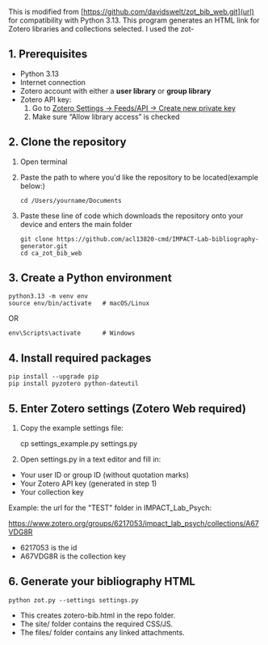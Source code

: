 This is modified from [https://github.com/davidswelt/zot_bib_web.git](url) for compatibility with Python 3.13.
This program generates an HTML link for Zotero libraries and collections selected. I used the zot-

## 1. Prerequisites
- Python 3.13 
- Internet connection
- Zotero account with either a **user library** or **group library**
- Zotero API key:
  1. Go to [Zotero Settings → Feeds/API → Create new private key](https://www.zotero.org/settings/keys)
  2. Make sure “Allow library access” is checked

## 2. Clone the repository 

1. Open terminal
2. Paste the path to where you'd like the repository to be located(example below:)
                 
       cd /Users/yourname/Documents

3. Paste these line of code which downloads the repository onto your device and enters the main folder

       git clone https://github.com/acl13820-cmd/IMPACT-Lab-bibliography-generator.git
       cd ca_zot_bib_web

## 3. Create a Python environment 

    python3.13 -m venv env
    source env/bin/activate   # macOS/Linux
 
  OR
    
    env\Scripts\activate      # Windows

## 4. Install required packages

    pip install --upgrade pip
    pip install pyzotero python-dateutil

## 5. Enter Zotero settings (Zotero Web required) 
1. Copy the example settings file:

    cp settings_example.py settings.py

2. Open settings.py in a text editor and fill in:
- Your user ID or group ID (without quotation marks)
- Your Zotero API key (generated in step 1)
- Your collection key

Example: the url for the "TEST" folder in IMPACT_Lab_Psych:

https://www.zotero.org/groups/6217053/impact_lab_psych/collections/A67VDG8R

- 6217053 is the id 
- A67VDG8R is the collection key

## 6. Generate your bibliography HTML

    python zot.py --settings settings.py

- This creates zotero-bib.html in the repo folder.
- The site/ folder contains the required CSS/JS.
- The files/ folder contains any linked attachments.

